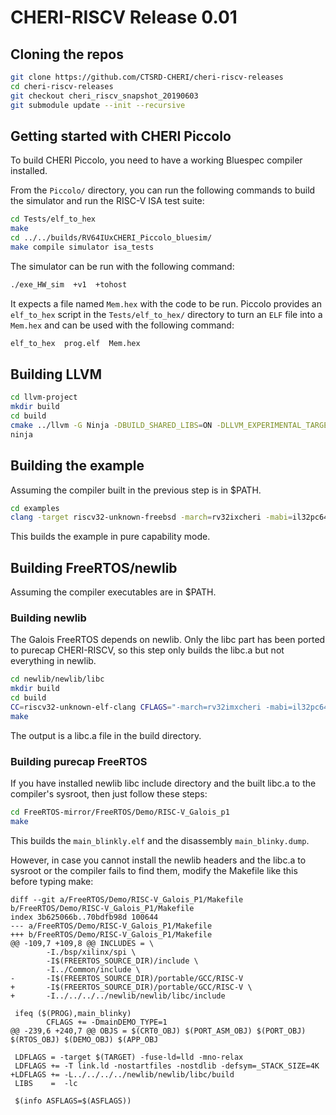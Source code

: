 # CHERI-RISCV Release 0.01

## Cloning the repos

```sh
git clone https://github.com/CTSRD-CHERI/cheri-riscv-releases
cd cheri-riscv-releases
git checkout cheri_riscv_snapshot_20190603
git submodule update --init --recursive
```

## Getting started with CHERI Piccolo

To build CHERI Piccolo, you need to have a working Bluespec compiler installed.

From the `Piccolo/` directory, you can run the following commands to build the simulator and run the RISC-V ISA test suite:

```sh
cd Tests/elf_to_hex
make
cd ../../builds/RV64IUxCHERI_Piccolo_bluesim/
make compile simulator isa_tests
```

The simulator can be run with the following command:

```sh
./exe_HW_sim  +v1  +tohost
```

It expects a file named `Mem.hex` with the code to be run. Piccolo provides an `elf_to_hex` script in the `Tests/elf_to_hex/` directory to turn an `ELF` file into a  `Mem.hex` and can be used with the following command:

```sh
elf_to_hex  prog.elf  Mem.hex
```

## Building LLVM

```sh
cd llvm-project
mkdir build
cd build
cmake ../llvm -G Ninja -DBUILD_SHARED_LIBS=ON -DLLVM_EXPERIMENTAL_TARGETS_TO_BUILD=RISCV -DLLVM_ENABLE_PROJECTS="llvm;clang;lld"
ninja
```

## Building the example

Assuming the compiler built in the previous step is in $PATH.

```sh
cd examples
clang -target riscv32-unknown-freebsd -march=rv32ixcheri -mabi=il32pc64 -o cap-mode-memcpy cap-mode-memcpy.c -nostdlib -nostartfiles -fno-inline -ffreestanding -fuse-ld=lld -O2 -Wl,-Ttext-segment=0x80001000
```

This builds the example in pure capability mode.

## Building FreeRTOS/newlib

Assuming the compiler executables are in $PATH.

### Building newlib

The Galois FreeRTOS depends on newlib.
Only the libc part has been ported to purecap CHERI-RISCV, so this step only builds the libc.a but not everything in newlib.

```sh
cd newlib/newlib/libc
mkdir build
cd build
CC=riscv32-unknown-elf-clang CFLAGS="-march=rv32imxcheri -mabi=il32pc64 -ffreestanding -Werror -I$PWD/../include --sysroot=$SPAREFS/gfe/sysroot32" LD=riscv32-unknown-elf-ld LDFLAGS="-fuse-ld=lld -mno-relax" RANLIB=llvm-ranlib AR=llvm-ar ../configure --build=riscv32-unknown-elf --prefix=$SPAREFS/gfe/sysroot32 --disable-newlib-io-float
make
```

The output is a libc.a file in the build directory.

### Building purecap FreeRTOS

If you have installed newlib libc include directory and the built libc.a to the compiler's sysroot, then just follow these steps:

```sh
cd FreeRTOS-mirror/FreeRTOS/Demo/RISC-V_Galois_p1
make
```

This builds the `main_blinkly.elf` and the disassembly `main_blinky.dump`.

However, in case you cannot install the newlib headers and the libc.a to sysroot or the compiler fails to find them, modify the Makefile like this before typing make:

```
diff --git a/FreeRTOS/Demo/RISC-V_Galois_P1/Makefile b/FreeRTOS/Demo/RISC-V_Galois_P1/Makefile
index 3b625066b..70bdfb98d 100644
--- a/FreeRTOS/Demo/RISC-V_Galois_P1/Makefile
+++ b/FreeRTOS/Demo/RISC-V_Galois_P1/Makefile
@@ -109,7 +109,8 @@ INCLUDES = \
        -I./bsp/xilinx/spi \
        -I$(FREERTOS_SOURCE_DIR)/include \
        -I../Common/include \
-       -I$(FREERTOS_SOURCE_DIR)/portable/GCC/RISC-V
+       -I$(FREERTOS_SOURCE_DIR)/portable/GCC/RISC-V \
+       -I../../../../newlib/newlib/libc/include

 ifeq ($(PROG),main_blinky)
        CFLAGS += -DmainDEMO_TYPE=1
@@ -239,6 +240,7 @@ OBJS = $(CRT0_OBJ) $(PORT_ASM_OBJ) $(PORT_OBJ) $(RTOS_OBJ) $(DEMO_OBJ) $(APP_OBJ

 LDFLAGS = -target $(TARGET) -fuse-ld=lld -mno-relax
 LDFLAGS += -T link.ld -nostartfiles -nostdlib -defsym=_STACK_SIZE=4K
+LDFLAGS += -L../../../../newlib/newlib/libc/build
 LIBS    =  -lc

 $(info ASFLAGS=$(ASFLAGS))
```
